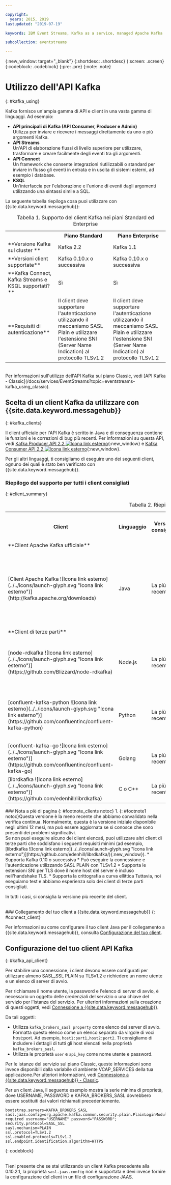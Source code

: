 ```yaml
---

copyright:
  years: 2015, 2019
lastupdated: "2019-07-19"

keywords: IBM Event Streams, Kafka as a service, managed Apache Kafka

subcollection: eventstreams

---
```


{:new_window: target="_blank"}
{:shortdesc: .shortdesc}
{:screen: .screen}
{:codeblock: .codeblock}
{:pre: .pre}
{:note: .note}

# Utilizzo dell'API Kafka
{: #kafka_using}

Kafka fornisce un'ampia gamma di API e client in una vasta gamma di linguaggi. Ad esempio:

* **API principali di Kafka (API Consumer, Producer e Admin)**<br/>
    Utilizza per inviare e ricevere i messaggi direttamente da uno o più argomenti Kafka.
* **API Streams**<br/>
    Un'API di elaborazione flussi di livello superiore per utilizzare, trasformare e creare facilmente degli eventi tra gli argomenti.
* **API Connect**<br/>
    Un framework che consente integrazioni riutilizzabili o standard per inviare in flusso gli eventi in entrata e in uscita di sistemi esterni, ad esempio i database.
* **KSQL**<br/>
    Un'interfaccia per l'elaborazione e l'unione di eventi dagli argomenti utilizzando una sintassi simile a SQL.

La seguente tabella riepiloga cosa puoi utilizzare con {{site.data.keyword.messagehub}}:

<table>
    <caption>Tabella 1. Supporto del client Kafka nei piani Standard ed Enterprise</caption>
      <tr>
	        <th></th>
		    <th>Piano Standard</th>
		    <th>Piano Enterprise</th>
        </tr>
	  		<tr>
			<td>**Versione Kafka sul cluster **</td>
			<td>Kafka 2.2</td>
			<td>Kafka 1.1</td>
		</tr>
	  		<tr>
			<td>**Versioni client supportate**</td>
			<td>Kafka 0.10.x o successiva</td>
			<td>Kafka 0.10.x o successiva</td>
		</tr>
		<tr>
			<td>**Kafka Connect, Kafka Streams e KSQL supportati? **</td>
			<td>Sì</td>
			<td>Sì</td>
		</tr>
		<tr>
			<td>**Requisiti di autenticazione**</td>
			<td>Il client deve supportare l'autenticazione utilizzando il meccanismo SASL Plain e utilizzare l'estensione SNI (Server Name Indication) al protocollo TLSv1.2</td>
			<td>Il client deve supportare l'autenticazione utilizzando il meccanismo SASL Plain e utilizzare l'estensione SNI (Server Name Indication) al protocollo TLSv1.2</td>
		</tr>

</table>
<br/>
Per informazioni sull'utilizzo dell'API Kafka sul piano Classic, vedi [API Kafka - Classic](/docs/services/EventStreams?topic=eventstreams-kafka_using_classic).


## Scelta di un client Kafka da utilizzare con {{site.data.keyword.messagehub}}
{: #kafka_clients}

Il client ufficiale per l'API Kafka è scritto in Java e di conseguenza contiene le funzioni e le correzioni di bug più recenti. Per informazioni su questa API, vedi [Kafka Producer API 2.2 ![Icona link esterno](../../icons/launch-glyph.svg "Icona link esterno")](http://kafka.apache.org/22/javadoc/index.html?org/apache/kafka/clients/producer/KafkaProducer.html){:new_window} e
[Kafka Consumer API 2.2 ![Icona link esterno](../../icons/launch-glyph.svg "Icona link esterno")](http://kafka.apache.org/22/javadoc/index.html?org/apache/kafka/clients/consumer/KafkaConsumer.html){:new_window}. 

Per gli altri linguaggi, ti consigliamo di eseguire uno dei seguenti client, ognuno dei quali è stato ben verificato con {{site.data.keyword.messagehub}}.

### Riepilogo del supporto per tutti i client consigliati
{: #client_summary}

<table id="clients_table">
    <caption>Tabella 2. Riepilogo del supporto client</caption>
      <tr>
		    <th id="client" scope="col">Client</th>
		    <th id="language" scope="col">Linguaggio</th>
			<th id="version" scope="col">Versione consigliata</th>
		    <th id="minimum version" scope="col">Versione minima supportata [<sup>1</sup>](/docs/services/EventStreams?topic=eventstreams-kafka_clients#footnote1)</th>
			<th id="sample link" scope="col">Link all'esempio</th>
        </tr>
			<tr>
			<td colspan="3">**Client Apache Kafka ufficiale**</td>
			</tr>
	  		<tr>
			<td>[Client Apache Kafka ![Icona link esterno](../../icons/launch-glyph.svg "Icona link esterno")](http://kafka.apache.org/downloads)</td>
			<td>Java</td>
			<td>La più recente</td>
			<td>0.10.2 </td>
			<td>[Esempio console Java](/docs/services/EventStreams?topic=eventstreams-kafka_java_using)<br/>
			[Esempio Liberty ![Icona link esterno](../../icons/launch-glyph.svg "Icona link esterno")](https://github.com/ibm-messaging/event-streams-samples/tree/master/kafka-java-liberty-sample)
			</td>
			</tr>
			<tr>
			<td colspan="3">**Client di terze parti**</td>
			</tr>
	  		<tr>
			<td>[node-rdkafka ![Icona link esterno](../../icons/launch-glyph.svg "Icona link esterno")](https://github.com/Blizzard/node-rdkafka)</td>
			<td>Node.js</td>
			<td>La più recente</td>
			<td>2.2.2</td>
			<td>[Esempio Node.js ![Icona link esterno](../../icons/launch-glyph.svg "Icona link esterno")](https://github.com/ibm-messaging/event-streams-samples/tree/master/kafka-nodejs-console-sample)</td>
		</tr>
		<tr>
			<td>[confluent-kafka-python ![Icona link esterno](../../icons/launch-glyph.svg "Icona link esterno")](https://github.com/confluentinc/confluent-kafka-python)</td>
			<td>Python</td>
			<td>La più recente</td>
			<td>0.11.0</td>
			<td>[Esempio Kafka Python ![Icona link esterno](../../icons/launch-glyph.svg "Icona link esterno")](https://github.com/ibm-messaging/event-streams-samples/tree/master/kafka-python-console-sample)</td>
		</tr>
		<tr>
			<td>[confluent-kafka-go ![Icona link esterno](../../icons/launch-glyph.svg "Icona link esterno")](https://github.com/confluentinc/confluent-kafka-go)</td>
			<td>Golang</td>
			<td>La più recente</td>
			<td>0.11.0</td>
			<td></td>
		</tr>
		<tr>
			<td>[librdkafka ![Icona link esterno](../../icons/launch-glyph.svg "Icona link esterno")](https://github.com/edenhill/librdkafka)</td>
			<td>C o C++</td>
			<td>La più recente</td>
			<td>0.11.0</td>
			<td></td>
		</tr>

</table>
### Nota a piè di pagina
{: #footnote_clients notoc}
1. {: #footnote1 notoc}Questa versione è la meno recente che abbiamo convalidato nella verifica continua. Normalmente, questa è la versione iniziale disponibile negli ultimi 12 mesi, ma può essere aggiornata se si conosce che sono presenti dei problemi significativi.

<br/>
Se non puoi eseguire alcuno dei client elencati, puoi utilizzare altri client di terze parti che soddisfano i seguenti requisiti minimi (ad esempio, [librdkafka ![Icona link esterno](../../icons/launch-glyph.svg "Icona link esterno")](https://github.com/edenhill/librdkafka/){:new_window}).
* Supporta Kafka 0.10 o successiva
* Può eseguire la connessione e l'autenticazione utilizzando SASL PLAIN con TLSv1.2
* Supporta le estensioni SNI per TLS dove il nome host del server è incluso nell'handshake TLS.
* Supporta la crittografia a curva ellittica
Tuttavia, noi eseguiamo test e abbiamo esperienza solo dei client di terze parti consigliati.

In tutti i casi, si consiglia la versione più recente del client.

<br/>
### Collegamento del tuo client a {{site.data.keyword.messagehub}}
{: #connect_client}

Per informazioni su come configurare il tuo client Java per il collegamento a {{site.data.keyword.messagehub}}, consulta [Configurazione del tuo client](/docs/services/EventStreams?topic=eventstreams-kafka_using#kafka_api_client).

## Configurazione del tuo client API Kafka
{: #kafka_api_client}

Per stabilire una connessione, i client devono essere configurati per utilizzare almeno SASL_SSL PLAIN su TLSv1.2 e richiedere un nome utente e un elenco di server di avvio. 

Per richiamare il nome utente, la password e l'elenco di server di avvio, è necessario un oggetto delle credenziali del servizio o una chiave del servizio per l'istanza del servizio. Per ulteriori informazioni sulla creazione di questi oggetti, vedi <link to Connecting to event Streams>
[Connessione a {{site.data.keyword.messagehub}}](/docs/services/EventStreams?topic=eventstreams-connecting).

Da tali oggetti:
* Utilizza <code>kafka_brokers_sasl property</code> come elenco dei server di avvio. Formatta questo elenco come un elenco separato da virgole di voci host:port. Ad esempio, <code>host1:port1,host2:port2</code>. Ti consigliamo di includere i dettagli di tutti gli host elencati nella proprietà <code>kafka_brokers_sasl</code>.
* Utilizza le proprietà <code>user</code> e <code>api_key</code> come nome utente e password.

Per le istanze del servizio sul piano Classic, queste informazioni sono invece disponibili dalla variabile di ambiente VCAP_SERVICES della tua applicazione.Per ulteriori informazioni, vedi [Connessione a {{site.data.keyword.messagehub}} - Classic](/docs/services/EventStreams?topic=eventstreams-connecting_classic).

Per un client Java, il seguente esempio mostra la serie minima di proprietà, dove USERNAME, PASSWORD e KAFKA_BROKERS_SASL dovrebbero essere sostituiti dai valori richiamati precedentemente.

```
bootstrap.servers=KAFKA_BROKERS_SASL
sasl.jaas.config=org.apache.kafka.common.security.plain.PlainLoginModule required username="USERNAME" password="PASSWORD";
security.protocol=SASL_SSL
sasl.mechanism=PLAIN
ssl.protocol=TLSv1.2
ssl.enabled.protocols=TLSv1.2
ssl.endpoint.identification.algorithm=HTTPS
```
{: codeblock}

<br/>
Tieni presente che se stai utilizzando un client Kafka precedente alla 0.10.2.1, la proprietà <code>sasl.jaas.config</code> non è supportata e devi invece fornire la configurazione del client in un file di configurazione JAAS. 








 




